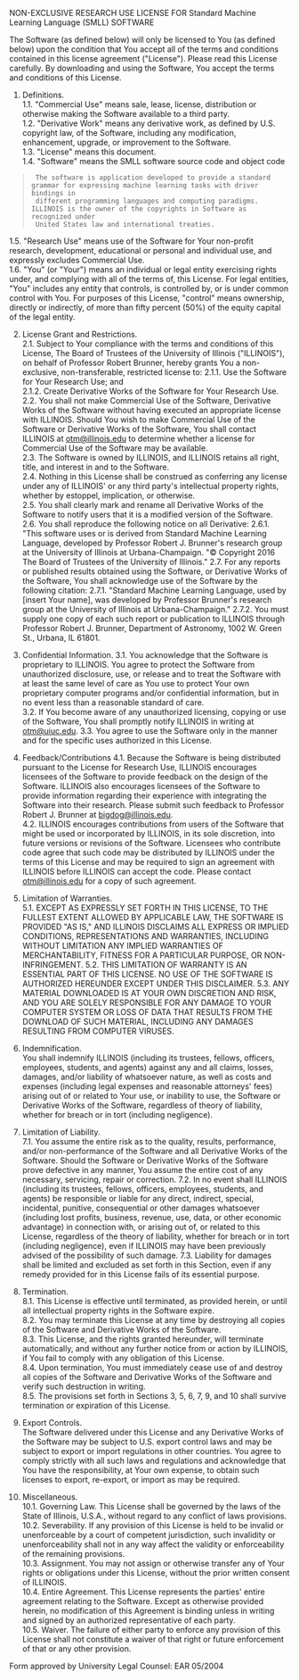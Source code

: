 NON-EXCLUSIVE RESEARCH USE LICENSE FOR
Standard Machine Learning Language (SMLL) SOFTWARE

The Software (as defined below) will only be licensed to You (as defined below) upon the condition that You accept all of the terms and conditions contained in this license agreement ("License").  Please read this License carefully. By downloading and using the Software, You accept the terms and conditions of this License.   

1. Definitions.  
   1.1.  "Commercial Use" means sale, lease, license, distribution or otherwise making the Software available to a third party.  
   1.2. "Derivative Work" means any derivative work, as defined by U.S. copyright law, of the Software, including any modification, enhancement, upgrade, or improvement to the Software.  
   1.3.  "License" means this document.  
   1.4. "Software" means the SMLL software source code and object code    
>      The software is application developed to provide a standard grammar for expressing machine learning tasks with driver bindings in 
>      different programming languages and computing paradigms. ILLINOIS is the owner of the copyrights in Software as recognized under 
>      United States law and international treaties.    
   1.5.  "Research Use" means use of the Software for Your non-profit research, development, educational or personal and individual use, and expressly excludes Commercial Use.  
   1.6. "You" (or "Your") means an individual or legal entity exercising rights under, and complying with all of the terms of, this License.  For legal entities, "You" includes any entity that controls, is controlled by, or is under common control with You. For purposes of this License, "control" means ownership, directly or indirectly, of more than fifty percent (50%) of the equity capital of the legal entity.  

2. License Grant and Restrictions.  
   2.1. Subject to Your compliance with the terms and conditions of this License, The Board of Trustees of the University of Illinois ("ILLINOIS"), on behalf of Professor Robert Brunner, hereby grants You a non-exclusive, non-transferable, restricted license to:
2.1.1. Use the Software for Your Research Use; and  
2.1.2. Create Derivative Works of the Software for Your Research Use.  
   2.2. You shall not make Commercial Use of the Software, Derivative Works of the Software without having executed an appropriate license with ILLINOIS.  Should You wish to make Commercial Use of the Software or Derivative Works of the Software, You shall contact ILLINOIS at otm@illinois.edu to determine whether a license for Commercial Use of the Software may be available.  
   2.3. The Software is owned by ILLINOIS, and ILLINOIS retains all right, title, and interest in and to the Software.  
   2.4. Nothing in this License shall be construed as conferring any license under any of ILLINOIS' or any third party's intellectual property rights, whether by estoppel, implication, or otherwise.  
   2.5. You shall clearly mark and rename all Derivative Works of the Software to notify users that it is a modified version of the Software.  
   2.6. You shall reproduce the following notice on all Derivative:
2.6.1. "This software uses or is derived from Standard Machine Learning Language, developed by Professor Robert J. Brunner's research group at the University of Illinois at Urbana-Champaign. "&copy; Copyright 2016 The Board of Trustees of the University of Illinois."
   2.7. For any reports or published results obtained using the Software, or Derivative Works of the Software, You shall acknowledge use of the Software by the following citation:
2.7.1. "Standard Machine Learning Language, used by [insert Your name], was developed by Professor Brunner's research group at the University of Illinois at Urbana-Champaign."
2.7.2. You must supply one copy of each such report or publication to ILLINOIS through Professor Robert J. Brunner, Department of Astronomy, 1002 W. Green St., Urbana, IL 61801. 

3. Confidential Information.
   3.1. You acknowledge that the Software is proprietary to ILLINOIS.  You agree to protect the Software from unauthorized disclosure, use, or release and to treat the Software with at least the same level of care as You use to protect Your own proprietary computer programs and/or confidential information, but in no event less than a reasonable standard of care.  
   3.2. If You become aware of any unauthorized licensing, copying or use of the Software, You shall promptly notify ILLINOIS in writing at otm@uiuc.edu.
   3.3. You agree to use the Software only in the manner and for the specific uses authorized in this License.

4. Feedback/Contributions
   4.1. Because the Software is being distributed pursuant to the License for Research Use, ILLINOIS encourages licensees of the Software to provide feedback on the design of the Software.  ILLINOIS also encourages licensees of the Software to provide information regarding their experience with integrating the Software into their research.  Please submit such feedback to Professor Robert J. Brunner at bigdog@illinois.edu.  
   4.2. ILLINOIS encourages contributions from users of the Software that might be used or incorporated by ILLINOIS, in its sole discretion, into future versions or revisions of the Software.  Licensees who contribute code agree that such code may be distributed by ILLINOIS under the terms of this License and may be required to sign an agreement with ILLINOIS before ILLINOIS can accept the code.  Please contact otm@illinois.edu for a copy of such agreement.

5. Limitation of Warranties.  
   5.1. EXCEPT AS EXPRESSLY SET FORTH IN THIS LICENSE, TO THE FULLEST EXTENT ALLOWED BY APPLICABLE LAW, THE SOFTWARE IS PROVIDED "AS IS," AND ILLINOIS DISCLAIMS ALL EXPRESS OR IMPLIED CONDITIONS, REPRESENTATIONS AND WARRANTIES, INCLUDING WITHOUT LIMITATION ANY IMPLIED WARRANTIES OF MERCHANTABILITY, FITNESS FOR A PARTICULAR PURPOSE, OR NON-INFRINGEMENT.
   5.2. THIS LIMITATION OF WARRANTY IS AN ESSENTIAL PART OF THIS LICENSE.  NO USE OF THE SOFTWARE IS AUTHORIZED HEREUNDER EXCEPT UNDER THIS DISCLAIMER.
   5.3. ANY MATERIAL DOWNLOADED IS AT YOUR OWN DISCRETION AND RISK, AND YOU ARE SOLELY RESPONSIBLE FOR ANY DAMAGE TO YOUR COMPUTER SYSTEM OR LOSS OF DATA THAT RESULTS FROM THE DOWNLOAD OF SUCH MATERIAL, INCLUDING ANY DAMAGES RESULTING FROM COMPUTER VIRUSES.

6. Indemnification.  
   You shall indemnify ILLINOIS (including its trustees, fellows, officers, employees, students, and agents) against any and all claims, losses, damages, and/or liability of whatsoever nature, as well as costs and expenses (including legal expenses and reasonable attorneys' fees) arising out of or related to Your use, or inability to use, the Software or Derivative Works of the Software, regardless of theory of liability, whether for breach or in tort (including negligence).

7. Limitation of Liability.  
   7.1. You assume the entire risk as to the quality, results, performance, and/or non-performance of the Software and all Derivative Works of the Software.  Should the Software or Derivative Works of the Software prove defective in any manner, You assume the entire cost of any necessary, servicing, repair or correction.
   7.2. In no event shall ILLINOIS (including its trustees, fellows, officers, employees, students, and agents) be responsible or liable for any direct, indirect, special, incidental, punitive, consequential or other damages whatsoever (including lost profits, business, revenue, use, data, or other economic advantage) in connection with, or arising out of, or related to this License, regardless of the theory of liability, whether for breach or in tort (including negligence), even if ILLINOIS may have been previously advised of the possibility of such damage.
   7.3. Liability for damages shall be limited and excluded as set forth in this Section, even if any remedy provided for in this License fails of its essential purpose.

8. Termination.  
   8.1. This License is effective until terminated, as provided herein, or until all intellectual property rights in the Software expire.  
   8.2. You may terminate this License at any time by destroying all copies of the Software and Derivative Works of the Software.  
   8.3. This License, and the rights granted hereunder, will terminate automatically, and without any further notice from or action by ILLINOIS, if You fail to comply with any obligation of this License.  
   8.4. Upon termination, You must immediately cease use of and destroy all copies of the Software and Derivative Works of the Software and verify such destruction in writing.  
   8.5. The provisions set forth in Sections 3, 5, 6, 7, 9, and 10 shall survive termination or expiration of this License.  

9. Export Controls.   
   The Software delivered under this License and any Derivative Works of the Software may be subject to U.S. export control laws and may be subject to export or import regulations in other countries.  You agree to comply strictly with all such laws and regulations and acknowledge that You have the responsibility, at Your own expense, to obtain such licenses to export, re-export, or import as may be required.  

10. Miscellaneous.  
   10.1. Governing Law.  This License shall be governed by the laws of the State of Illinois, U.S.A., without regard to any conflict of laws provisions.  
   10.2. Severability.  If any provision of this License is held to be invalid or unenforceable by a court of competent jurisdiction, such invalidity or unenforceability shall not in any way affect the validity or enforceability of the remaining provisions.  
   10.3. Assignment.  You may not assign or otherwise transfer any of Your rights or obligations under this License, without the prior written consent of ILLINOIS.  
   10.4. Entire Agreement.  This License represents the parties' entire agreement relating to the Software.  Except as otherwise provided herein, no modification of this Agreement is binding unless in writing and signed by an authorized representative of each party.  
   10.5. Waiver.  The failure of either party to enforce any provision of this License shall not constitute a waiver of that right or future enforcement of that or any other provision.  

Form approved by University Legal Counsel: EAR 05/2004


